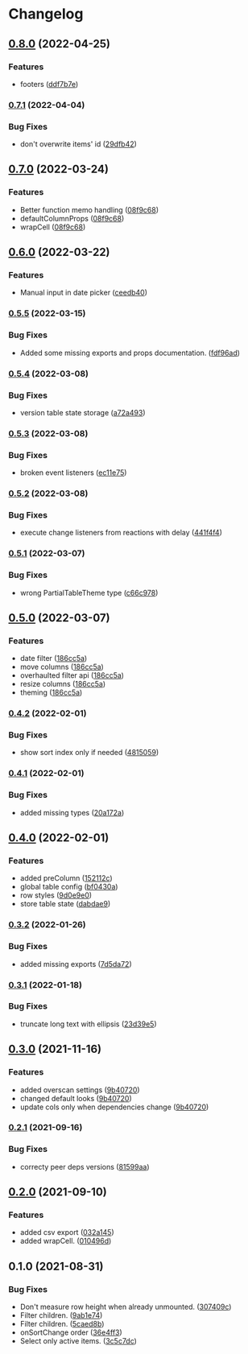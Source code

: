 # Changelog

## [0.8.0](https://github.com/schummar/schummar-table/compare/v0.7.1...v0.8.0) (2022-04-25)


### Features

* footers ([ddf7b7e](https://github.com/schummar/schummar-table/commit/ddf7b7ea920121fc20e41be7668d9b28af1e71b0))

### [0.7.1](https://github.com/schummar/schummar-table/compare/v0.7.0...v0.7.1) (2022-04-04)


### Bug Fixes

* don't overwrite items' id ([29dfb42](https://github.com/schummar/schummar-table/commit/29dfb42578de8b7f3d06d85c0913acf02fa6e766))

## [0.7.0](https://github.com/schummar/schummar-table/compare/v0.6.0...v0.7.0) (2022-03-24)


### Features

* Better function memo handling ([08f9c68](https://github.com/schummar/schummar-table/commit/08f9c6876b7cf808e2c526568c68b58fe0f36118))
* defaultColumnProps ([08f9c68](https://github.com/schummar/schummar-table/commit/08f9c6876b7cf808e2c526568c68b58fe0f36118))
* wrapCell ([08f9c68](https://github.com/schummar/schummar-table/commit/08f9c6876b7cf808e2c526568c68b58fe0f36118))

## [0.6.0](https://github.com/schummar/schummar-table/compare/v0.5.5...v0.6.0) (2022-03-22)


### Features

* Manual input in date picker ([ceedb40](https://github.com/schummar/schummar-table/commit/ceedb40f833f9985ece178d5ee77e148178f4cf3))

### [0.5.5](https://github.com/schummar/schummar-table/compare/v0.5.4...v0.5.5) (2022-03-15)


### Bug Fixes

* Added some missing exports and props documentation. ([fdf96ad](https://github.com/schummar/schummar-table/commit/fdf96ad63f13df2e0eabca1cb38f0c5f0c4c0de6))

### [0.5.4](https://github.com/schummar/schummar-table/compare/v0.5.3...v0.5.4) (2022-03-08)


### Bug Fixes

* version table state storage ([a72a493](https://github.com/schummar/schummar-table/commit/a72a493be6816328134c935b60c92ef331a3815e))

### [0.5.3](https://github.com/schummar/schummar-table/compare/v0.5.2...v0.5.3) (2022-03-08)


### Bug Fixes

* broken event listeners ([ec11e75](https://github.com/schummar/schummar-table/commit/ec11e758e677a70c95c46feb645d2f9e4b1b2cfd))

### [0.5.2](https://github.com/schummar/schummar-table/compare/v0.5.1...v0.5.2) (2022-03-08)


### Bug Fixes

* execute change listeners from reactions with delay ([441f4f4](https://github.com/schummar/schummar-table/commit/441f4f4f589c78262e78b18470c9e597d9b6c94f))

### [0.5.1](https://github.com/schummar/schummar-table/compare/v0.5.0...v0.5.1) (2022-03-07)


### Bug Fixes

* wrong PartialTableTheme type ([c66c978](https://github.com/schummar/schummar-table/commit/c66c97820e8b156fe722e1c5710a4de45a659bad))

## [0.5.0](https://github.com/schummar/schummar-table/compare/v0.4.2...v0.5.0) (2022-03-07)


### Features

* date filter ([186cc5a](https://github.com/schummar/schummar-table/commit/186cc5a972d63a661d0356e70bd8475a9efa125d))
* move columns ([186cc5a](https://github.com/schummar/schummar-table/commit/186cc5a972d63a661d0356e70bd8475a9efa125d))
* overhaulted filter api ([186cc5a](https://github.com/schummar/schummar-table/commit/186cc5a972d63a661d0356e70bd8475a9efa125d))
* resize columns ([186cc5a](https://github.com/schummar/schummar-table/commit/186cc5a972d63a661d0356e70bd8475a9efa125d))
* theming ([186cc5a](https://github.com/schummar/schummar-table/commit/186cc5a972d63a661d0356e70bd8475a9efa125d))

### [0.4.2](https://www.github.com/schummar/schummar-table/compare/v0.4.1...v0.4.2) (2022-02-01)


### Bug Fixes

* show sort index only if needed ([4815059](https://www.github.com/schummar/schummar-table/commit/481505903e6a830c79fbcdcbc2943cee4250ac38))

### [0.4.1](https://www.github.com/schummar/schummar-table/compare/v0.4.0...v0.4.1) (2022-02-01)


### Bug Fixes

* added missing types ([20a172a](https://www.github.com/schummar/schummar-table/commit/20a172ad1dcab66d6e9cccab40d2a220fb20df1e))

## [0.4.0](https://www.github.com/schummar/schummar-table/compare/v0.3.2...v0.4.0) (2022-02-01)


### Features

* added preColumn ([152112c](https://www.github.com/schummar/schummar-table/commit/152112cedabb2aaa60325268ec00c5488abc51d7))
* global table config ([bf0430a](https://www.github.com/schummar/schummar-table/commit/bf0430a6ced4b29ee169df07da4467e244862ccd))
* row styles ([9d0e9e0](https://www.github.com/schummar/schummar-table/commit/9d0e9e038a61268a5108d6ebcd4c445b696b5f08))
* store table state ([dabdae9](https://www.github.com/schummar/schummar-table/commit/dabdae97b48b0fb77bcd1df134967d58dee7b748))

### [0.3.2](https://www.github.com/schummar/schummar-table/compare/v0.3.1...v0.3.2) (2022-01-26)


### Bug Fixes

* added missing exports ([7d5da72](https://www.github.com/schummar/schummar-table/commit/7d5da72ce45a552e11465634d4e23b839a73b154))

### [0.3.1](https://www.github.com/schummar/schummar-table/compare/v0.3.0...v0.3.1) (2022-01-18)


### Bug Fixes

* truncate long text with ellipsis ([23d39e5](https://www.github.com/schummar/schummar-table/commit/23d39e560a4bcedc68c21068afd151ee91a28344))

## [0.3.0](https://www.github.com/schummar/schummar-table/compare/v0.2.1...v0.3.0) (2021-11-16)


### Features

* added overscan settings ([9b40720](https://www.github.com/schummar/schummar-table/commit/9b40720d2185fc0caff05014f34d9101dbe0cc03))
* changed default looks ([9b40720](https://www.github.com/schummar/schummar-table/commit/9b40720d2185fc0caff05014f34d9101dbe0cc03))
* update cols only when dependencies change ([9b40720](https://www.github.com/schummar/schummar-table/commit/9b40720d2185fc0caff05014f34d9101dbe0cc03))

### [0.2.1](https://www.github.com/schummar/schummar-table/compare/v0.2.0...v0.2.1) (2021-09-16)


### Bug Fixes

* correcty peer deps versions ([81599aa](https://www.github.com/schummar/schummar-table/commit/81599aafb3fc8633bc148c19116cc6442c8d5ff2))

## [0.2.0](https://www.github.com/schummar/schummar-table/compare/v0.1.0...v0.2.0) (2021-09-10)


### Features

* added csv export ([032a145](https://www.github.com/schummar/schummar-table/commit/032a145d0f82b167f6a56058d522972b4b7e4800))
* added wrapCell. ([010496d](https://www.github.com/schummar/schummar-table/commit/010496d158b60d47e3d0ee6f0fc522b3fb011104))

## 0.1.0 (2021-08-31)


### Bug Fixes

* Don't measure row height when already unmounted. ([307409c](https://www.github.com/schummar/schummar-table/commit/307409c5be7207b8a8ad44ad8be617b418299308))
* Filter children. ([9ab1e74](https://www.github.com/schummar/schummar-table/commit/9ab1e74083143194d494f8043e4c4128c3cf9997))
* Filter children. ([5caed8b](https://www.github.com/schummar/schummar-table/commit/5caed8bebe240e4f93113228ae4ab1688709c4aa))
* onSortChange order ([36e4ff3](https://www.github.com/schummar/schummar-table/commit/36e4ff30a3c26da5f7dd2175532055c3808701a4))
* Select only active items. ([3c5c7dc](https://www.github.com/schummar/schummar-table/commit/3c5c7dcdbe4507ec4a65bc942237638cfde41349))
